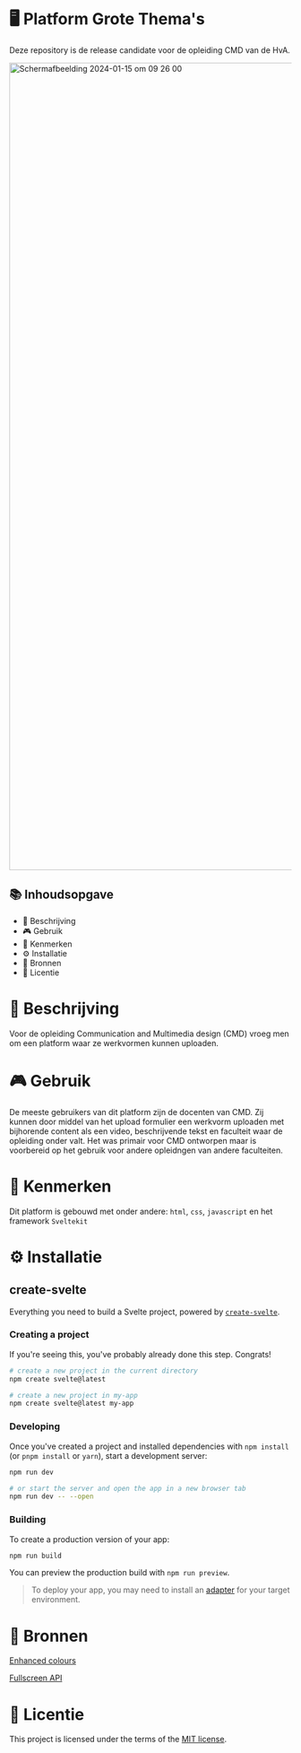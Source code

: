 # 🖥️ Platform Grote Thema's 

Deze repository is de release candidate voor de opleiding CMD van de HvA. 

<img width="1440" alt="Scherm­afbeelding 2024-01-15 om 09 26 00" src="https://github.com/Tristandemuijnck/lets-jam-webapplicatie/assets/89298385/73c761a7-6b16-40c1-80e5-ada6b99c00b2">

## 📚 Inhoudsopgave

* 📝 Beschrijving
* 🎮 Gebruik
* 🎨 Kenmerken
* ⚙️ Installatie
* 🔗 Bronnen
* 💎 Licentie

# 📝 Beschrijving

Voor de opleiding Communication and Multimedia design (CMD) vroeg men om een platform waar ze werkvormen kunnen uploaden. 

# 🎮 Gebruik

De meeste gebruikers van dit platform zijn de docenten van CMD. Zij kunnen door middel van het upload formulier een werkvorm uploaden met bijhorende content als een video, beschrijvende tekst en faculteit waar de opleiding onder valt. Het was primair voor CMD ontworpen maar is voorbereid op het gebruik voor andere opleidngen van andere faculteiten.

# 🎨 Kenmerken

Dit platform is gebouwd met onder andere: `html`, `css`, `javascript` en het framework `Sveltekit`

# ⚙️ Installatie 
## create-svelte

Everything you need to build a Svelte project, powered by [`create-svelte`](https://github.com/sveltejs/kit/tree/master/packages/create-svelte).

### Creating a project

If you're seeing this, you've probably already done this step. Congrats!

```bash
# create a new project in the current directory
npm create svelte@latest

# create a new project in my-app
npm create svelte@latest my-app
```

### Developing

Once you've created a project and installed dependencies with `npm install` (or `pnpm install` or `yarn`), start a development server:

```bash
npm run dev

# or start the server and open the app in a new browser tab
npm run dev -- --open
```

### Building

To create a production version of your app:

```bash
npm run build
```

You can preview the production build with `npm run preview`.

> To deploy your app, you may need to install an [adapter](https://kit.svelte.dev/docs/adapters) for your target environment.

# 🔗 Bronnen
[Enhanced colours](https://oklch.com/)

[Fullscreen API](https://developer.mozilla.org/en-US/docs/Web/API/Fullscreen_API)

# 💎 Licentie

This project is licensed under the terms of the [MIT license](./LICENSE).
